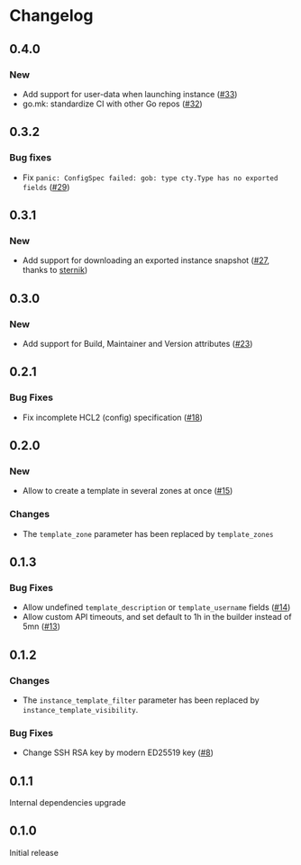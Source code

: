 # Changelog

## 0.4.0

### New

- Add support for user-data when launching instance ([#33](https://github.com/exoscale/packer-plugin-exoscale/pull/33))
- go.mk: standardize CI with other Go repos ([#32](https://github.com/exoscale/packer-plugin-exoscale/pull/32/))

## 0.3.2

### Bug fixes

- Fix `panic: ConfigSpec failed: gob: type cty.Type has no exported fields` ([#29](https://github.com/exoscale/packer-plugin-exoscale/pull/29))

## 0.3.1

### New

- Add support for downloading an exported instance snapshot ([#27](https://github.com/exoscale/packer-plugin-exoscale/pull/27), thanks to [sternik](https://github.com/sternik))

## 0.3.0

### New

- Add support for Build, Maintainer and Version attributes ([#23](https://github.com/exoscale/packer-plugin-exoscale/pull/23))

## 0.2.1

### Bug Fixes

- Fix incomplete HCL2 (config) specification ([#18](https://github.com/exoscale/packer-plugin-exoscale/pull/18))

## 0.2.0

### New

- Allow to create a template in several zones at once ([#15](https://github.com/exoscale/packer-plugin-exoscale/pull/15))

### Changes

- The `template_zone` parameter has been replaced by `template_zones`

## 0.1.3

### Bug Fixes

- Allow undefined `template_description` or `template_username` fields ([#14](https://github.com/exoscale/packer-plugin-exoscale/pull/14))
- Allow custom API timeouts, and set default to 1h in the builder instead of 5mn ([#13](https://github.com/exoscale/packer-plugin-exoscale/pull/13))

## 0.1.2

### Changes

- The `instance_template_filter` parameter has been replaced by `instance_template_visibility`.

### Bug Fixes

- Change SSH RSA key by modern ED25519 key ([#8](https://github.com/exoscale/packer-plugin-exoscale/pull/8))


## 0.1.1

Internal dependencies upgrade


## 0.1.0

Initial release
